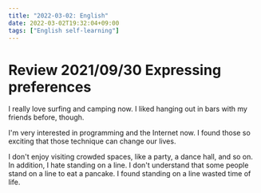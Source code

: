 ```yaml
---
title: "2022-03-02: English"
date: 2022-03-02T19:32:04+09:00
tags: ["English self-learning"]
---
```

# Review 2021/09/30 Expressing preferences

I really love surfing and camping now.
I liked hanging out in bars with my friends before, though.

I'm very interested in programming and the Internet now.
I found those so exciting that those technique can change our lives.

I don't enjoy visiting crowded spaces, like a party, a dance hall, and so on.
In addition, I hate standing on a line.
I don't understand that some people stand on a line to eat a pancake.
I found standing on a line wasted time of life.